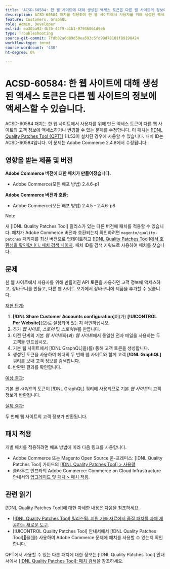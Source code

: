 ```yaml
---
title: 'ACSD-60584: 한 웹 사이트에 대해 생성된 액세스 토큰은 다른 웹 사이트의 정보에 액세스할 수 있습니다.'
description: ACSD-60584 패치를 적용하여 한 웹 사이트에서 사용자를 위해 생성된 액세스 토큰이 다른 웹 사이트의 고객 정보에 액세스하거나 변경할 수 있는 문제를 해결합니다.
feature: Customers, GraphQL
role: Admin, Developer
exl-id: ea30ba92-4b7b-44f9-a1b1-97946061d9e6
type: Troubleshooting
source-git-commit: 7fdb02a6d89d50ea593c5fd99d78101f89198424
workflow-type: tm+mt
source-wordcount: '430'
ht-degree: 0%

---
```


# ACSD-60584: 한 웹 사이트에 대해 생성된 액세스 토큰은 다른 웹 사이트의 정보에 액세스할 수 있습니다.

ACSD-60584 패치는 한 웹 사이트에서 사용자를 위해 만든 액세스 토큰이 다른 웹 사이트의 고객 정보에 액세스하거나 변경할 수 있는 문제를 수정합니다. 이 패치는 [[!DNL Quality Patches Tool (QPT)]](https://experienceleague.adobe.com/docs/commerce-operations/tools/quality-patches-tool/usage.html?lang=ko) 1.1.53이 설치된 경우에 사용할 수 있습니다. 패치 ID는 ACSD-60584입니다. 이 문제는 Adobe Commerce 2.4.8에서 수정됩니다.

## 영향을 받는 제품 및 버전

**Adobe Commerce 버전에 대한 패치가 만들어졌습니다.**

* Adobe Commerce(모든 배포 방법) 2.4.6-p1

**Adobe Commerce 버전과 호환:**

* Adobe Commerce(모든 배포 방법) 2.4.5 - 2.4.6-p8

>[!NOTE]
>
>새 [!DNL Quality Patches Tool] 릴리스가 있는 다른 버전에 패치를 적용할 수 있습니다. 패치가 Adobe Commerce 버전과 호환되는지 확인하려면 `magento/quality-patches` 패키지를 최신 버전으로 업데이트하고 [[!DNL Quality Patches Tool]에서 호환성을 확인합니다. 패치 검색 페이지](https://experienceleague.adobe.com/tools/commerce-quality-patches/index.html?lang=ko). 패치 ID를 검색 키워드로 사용하여 패치를 찾습니다.

## 문제

한 웹 사이트에서 사용자를 위해 만들어진 API 토큰을 사용하면 고객 정보에 액세스하고, 장바구니를 만들고, 다른 웹 사이트 보기에서 장바구니에 제품을 추가할 수 있습니다.

<u>재현 단계</u>:

1. **[!DNL Share Customer Accounts configuration]**&#x200B;이(가) **[!UICONTROL Per Website]**(으)로 설정되어 있는지 확인하십시오.
1. 추가 *웹 사이트*, *스토어* 및 *스토어뷰*&#x200B;를 만듭니다.
1. 이전 단계의 기본 *웹 사이트*&#x200B;와(과) *웹 사이트*&#x200B;에서 동일한 전자 메일을 사용하는 두 고객을 만드십시오.
1. 기본 웹 사이트에서 [!DNL GraphQL]을(를) 통해 고객 토큰을 생성합니다.
1. 생성된 토큰을 사용하여 헤더의 두 번째 웹 사이트와 함께 고객 **[!DNL GraphQL]** 쿼리를 보내 고객 정보를 검색합니다.
1. 반환된 결과를 확인합니다.

<u>예상 결과</u>:

기본 *웹 사이트*&#x200B;의 토큰이 [!DNL GraphQL] 쿼리에 사용되므로 기본 *웹 사이트*&#x200B;의 고객 정보가 반환됩니다.

<u>실제 결과</u>:

두 번째 웹 사이트의 고객 정보가 반환됩니다.

## 패치 적용

개별 패치를 적용하려면 배포 방법에 따라 다음 링크를 사용합니다.

* Adobe Commerce 또는 Magento Open Source 온-프레미스: [!DNL Quality Patches Tool] 가이드의 [[!DNL Quality Patches Tool] > 사용량](/help/tools/quality-patches-tool/usage.md)
* 클라우드 인프라의 Adobe Commerce: Commerce on Cloud Infrastructure 안내서의 [업그레이드 및 패치 > 패치 적용](https://experienceleague.adobe.com/docs/commerce-cloud-service/user-guide/develop/upgrade/apply-patches.html?lang=ko).

## 관련 읽기

[!DNL Quality Patches Tool]에 대한 자세한 내용은 다음을 참조하세요.

* [[!DNL Quality Patches Tool] 릴리스됨: 지원 기술 자료에서 품질 패치를 자체 제공하는 새로운 도구](https://experienceleague.adobe.com/ko/docs/commerce-operations/tools/quality-patches-tool/quality-patches-tool-to-self-serve-quality-patches).
* [!UICONTROL Quality Patches Tool] 안내서에서  [!DNL Quality Patches Tool][&#128279;](/help/tools/quality-patches-tool/patches-available-in-qpt/check-patch-for-magento-issue-with-magento-quality-patches.md)을(를) 사용하여 Adobe Commerce 문제에 패치를 사용할 수 있는지 확인합니다.


QPT에서 사용할 수 있는 다른 패치에 대한 정보는 [!DNL Quality Patches Tool] 안내서에서 [[!DNL Quality Patches Tool]: 패치 검색](https://experienceleague.adobe.com/tools/commerce-quality-patches/index.html?lang=ko)을 참조하세요.
